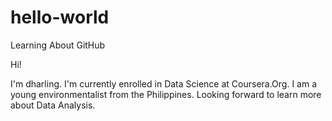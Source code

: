 # hello-world
Learning About GitHub

Hi!

I'm dharling. I'm currently enrolled in Data Science at Coursera.Org. I am a young environmentalist from the Philippines.
Looking forward to learn more about Data Analysis. 
